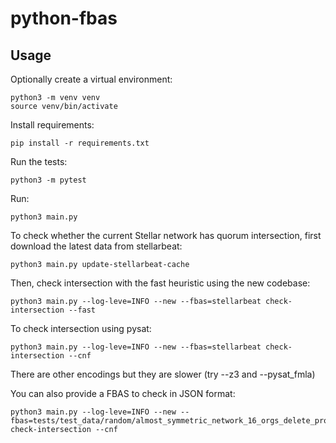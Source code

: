 # python-fbas

## Usage

Optionally create a virtual environment:

```
python3 -m venv venv
source venv/bin/activate
```

Install requirements:
```
pip install -r requirements.txt
```

Run the tests:
```
python3 -m pytest
```

Run:
```
python3 main.py
```

To check whether the current Stellar network has quorum intersection, first download the latest data from stellarbeat:
```
python3 main.py update-stellarbeat-cache
```
Then, check intersection with the fast heuristic using the new codebase:
```
python3 main.py --log-leve=INFO --new --fbas=stellarbeat check-intersection --fast
```
To check intersection using pysat:
```
python3 main.py --log-leve=INFO --new --fbas=stellarbeat check-intersection --cnf
```
There are other encodings but they are slower (try --z3 and --pysat_fmla)

You can also provide a FBAS to check in JSON format:
```
python3 main.py --log-leve=INFO --new --fbas=tests/test_data/random/almost_symmetric_network_16_orgs_delete_prob_factor_1.json check-intersection --cnf
```